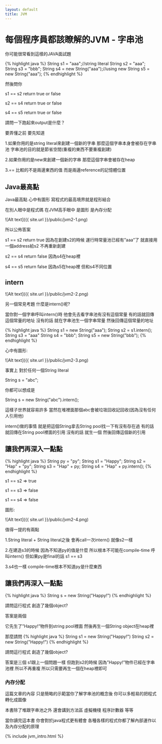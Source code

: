 ```yaml
---
layout: default
title: JVM
---
```


# 每個程序員都該瞭解的JVM - 字串池

你可能很常看到這樣的JAVA面試題

{% highlight java %}
String s1 = "aaa";//string literal
String s2 = "aaa";
String s3 = "bbb";
String s4 = new String("aaa");//using new
String s5 = new String("aaa");
{% endhighlight %}

然後問你 

s1 == s2 return true or false

s2 == s4 return true or false

s4 == s5 return true or false

請問一下跑起來output是什麼？

要弄懂之前 要先知道

1.如果你用的是string literal來創建一個新的字串 那麼這個字串本身會被存在字串池 字串池的目的就是節省空間(重複的東西不要重複創建) 

2.如果你用的是new來創建一個新的字串 那麼這個字串會被存在heap

3.== 比較的不是兩邊東西的值 而是兩邊reference的記憶體位置


## Java最高點

Java最高點 心中有圖形 寫程式的最高境界就是程形結合

在別人眼中是程式碼 在JVM高手眼中 是圖形 是內存分配

![Alt text]({{ site.url }}/public/jvm2-1.png)


所以公佈答案 

s1 == s2 return true 因為在創建s2的時候 運行時常量池已經有”aaa”了 就直接用一個address給s2 不再重新創建	

s2 == s4 return false 因為s4在heap裡

s4 == s5 return false 因為s5在heap裡 但和s4不同位置

## intern

![Alt text]({{ site.url }}/public/jvm2-2.png)

另一個常見考題 什麼是intern()呢?

當你對一個字串呼叫intern()時 
他會先去看字串池有沒有這個常量 
有的話就回傳這個常量的地址 
沒有的話 就在字串池生一個字串常量 然後回傳這個常量的地址

{% highlight java %}
String s1 = new String("aaa");
String s2 = s1.intern();
String s3 = "aaa"
String s4 = "bbb";
String s5 = new String("bbb");
{% endhighlight %}

心中有圖形:

![Alt text]({{ site.url }}/public/jvm2-3.png)

事實上 對於任何一個String literal 

String s = "abc";

你都可以想成是 

String s = new String("abc").intern();



這樣子世界就容易許多 當然在堆裡面那個abc會被垃圾回收記回收(因為沒有任何人引用他)

intern()做的事情 就是把這個String拿去String pool找一下有沒有存在過 有的話 就回傳在String pool裡面的引用 沒有的話 就生一個 然後回傳這個新的引用

## 讓我們再深入一點點

{% highlight java %}
String py = "py";
String s1 = "Happy";
String s2 = "Hap" + "py";
String s3 = "Hap" + py;
String s4 = "Hap" + py.intern();
{% endhighlight %}

s1 == s2 => true

s1 == s3 => false

s1 == s4 => false

圖形:

![Alt text]({{ site.url }}/public/jvm2-4.png)

值得一提的有兩點

1.String literal + String literal之後 會再call一次intern() 就像s2一樣

2.在建造s3的時候 因為不知道py的值是什麼 所以根本不可能在compile-time 呼叫intern() 但如果py是final的話 s1 == s3

3.s4也一樣 compile-time根本不知道py是什麼東西

## 讓我們再深入一點點

{% highlight java %}
String s = new String("Happy!")
{% endhighlight %}

請問這行程式 創造了幾個object?

答案是兩個 

它先生了”Happy!”物件到string pool裡面 然後再生一個String object在heap裡

那麼請問
{% highlight java %}
String s1 = new String("Happy!")
String s2 = new String("Happy!")
{% endhighlight %}

請問這行程式 創造了幾個object?

答案是三個 s1跟上一個問題一樣 但跑到s2的時候 因為”Happy!”物件已經在字串池裡 所以不再重複 所以只需要再生一個在heap裡即可

### 內存分配

這篇文章的內容 只是簡略的示範當你了解字串池的概念後 你可以多輕易的把程式轉化成圖像

本書除了堆跟字串池之外 還會講到方法區 虛擬機棧 程序計數器 等等

當你讀完這本書 你會對於java程式更有體會 各種各樣的程式你都了解內部運作以及內存分配的原理
 
{% include jvm_intro.html %}
